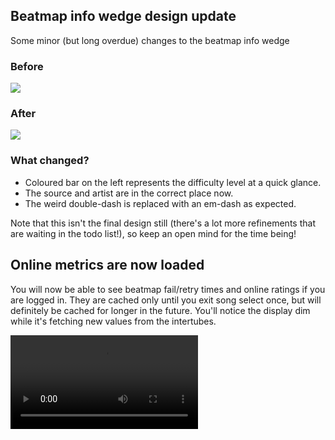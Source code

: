 ## Beatmap info wedge design update

Some minor (but long overdue) changes to the beatmap info wedge

### Before

![](https://puu.sh/vuyYa/c864adf33f.png)

### After

![](https://puu.sh/vuyZI/a83c37227e.png)

### What changed?

- Coloured bar on the left represents the difficulty level at a quick glance.
- The source and artist are in the correct place now.
- The weird double-dash is replaced with an em-dash as expected.

Note that this isn't the final design still (there's a lot more refinements that are waiting in the todo list!), so keep an open mind for the time being!

## Online metrics are now loaded

You will now be able to see beatmap fail/retry times and online ratings if you are logged in. They are cached only until you exit song select once, but will definitely be cached for longer in the future. You'll notice the display dim while it's fetching new values from the intertubes.

<video src="//puu.sh/zPnBo/ed87e01ec9.mp4" controls preload="metadata" />

The last tab you were viewing at song select is now also remembered between startups.

## Rigid body physics

[Tom94](https://github.com/Tom94) seems to have gotten a bit restless while on vacation and implemented the basics of rigid body physics simulation in osu-framework (see [#656](https://github.com/ppy/osu-framework/pull/656))! I won't even begin to pretend that I understand the [math behind this](http://i.imgur.com/LVf7d4d.png), but the implementation looks pretty solid.

![](https://puu.sh/vulcm/cca30ab2d1.png)

Not sure how often we will use this in the case of osu!, but at very least the fail animations could be a lot more interesting than before!

<video src="//puu.sh/zPo6P/035d57a955.mp4" controls preload="metadata" />

## Other things

- Music control regression fixed (wasn't changing songs) [#667](https://github.com/ppy/osu/pull/667).
- Visual Studio Code CLR debug support added (now a viable alternative to visual studio on windows) [#666](https://github.com/ppy/osu/pull/666).
- Fix regression causing menu cursor to stick to screen edges [#664](https://github.com/ppy/osu/pull/664).
- Decrease memory traffic in the thread scheduler[#657](https://github.com/ppy/osu-framework/pull/657).
- Linux clipboard support added (read-only for now) [#653](https://github.com/ppy/osu-framework/pull/653).
- Slider repeat sounds are now correctly reproduced [#662](https://github.com/ppy/osu/pull/662).
- The beginning of localisation support is now in at a framework level [#651](https://github.com/ppy/osu-framework/pull/651).

## No release today

Let's wait another day so the above changes can be completely reviewed and added!
